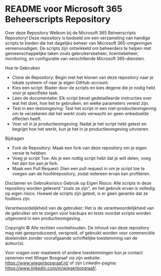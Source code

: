 # README voor Microsoft 365 Beheerscripts Repository
Over deze Repository
Welkom bij de Microsoft 365 Beheerscripts Repository! Deze repository is bedoeld om een verzameling van handige scripts te bieden die het dagelijks beheer van Microsoft 365-omgevingen vereenvoudigen. De scripts zijn ontwikkeld om beheerders te helpen met gemeenschappelijke taken zoals gebruikersbeheer, licentiebeheer, monitoring, en configuratie van verschillende Microsoft 365-diensten.

Hoe te Gebruiken
- Clone de Repository: Begin met het klonen van deze repository naar je lokale systeem of naar je eigen GitHub-account.
- Kies een script: Blader door de scripts en kies degene die je nodig hebt voor je specifieke taak.
- Lees de documentatie: Elk script bevat gedetailleerde instructies over wat het doet, hoe het te gebruiken, en welke parameters vereist zijn.
- Test in een testomgeving: Test het script in een niet-productieomgeving om te verzekeren dat het werkt zoals verwacht en geen onbedoelde effecten heeft.
- Voer uit in je productieomgeving: Nadat je het script hebt getest en begrijpt hoe het werkt, kun je het in je productieomgeving uitvoeren.

Bijdragen
- Fork de Repository: Maak een fork van deze repository om je eigen versie te hebben.
- Voeg je script Toe: Als je een nuttig script hebt dat je wilt delen, voeg het dan toe aan je fork.
- Maak een Pull Request: Dien een pull request in om je script toe te voegen aan de hoofdrepository, zodat iedereen ervan kan profiteren.

Disclaimer en Gebruiksrisico
Gebruik op Eigen Risico: Alle scripts in deze repository worden geleverd "zoals ze zijn", en het gebruik ervan is volledig op eigen risico. Hoewel de scripts zijn getest, is er geen garantie dat ze foutloos zijn.

Verantwoordelijkheid van de gebruiker: Het is de verantwoordelijkheid van de gebruiker om te zorgen voor backups en tests voordat scripts worden uitgevoerd in een productieomgeving.

Copyright
© Alle rechten voorbehouden. De inhoud van deze repository mag niet gereproduceerd, verspreid, of gebruikt worden voor commerciële doeleinden zonder voorafgaande schriftelijke toestemming van de auteur(s).

Voor vragen over maatwerk of andere toestemmingen kun je contact opnemen met Wieger Bosgraaf via zijn website: https://www.wiegerbosgraaf.nl/ of zijn LinkedIn-pagina: https://www.linkedin.com/in/wiegerbosgraaf/.
